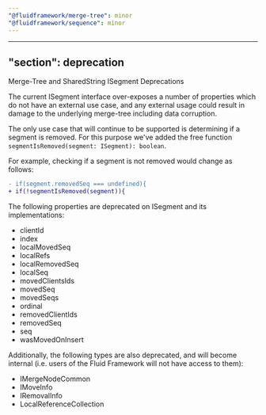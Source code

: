 ```yaml
---
"@fluidframework/merge-tree": minor
"@fluidframework/sequence": minor
---
```

---
"section": deprecation
---

Merge-Tree and SharedString ISegment Deprecations

The current ISegment interface over-exposes a number of properties which do not have an external use case, and any external usage could result in damage to the underlying merge-tree including data corruption.

The only use case that will continue to be supported is determining if a segment is removed. For this purpose we've added the free function `segmentIsRemoved(segment: ISegment): boolean`.

For example, checking if a segment is not removed would change as follows:
``` diff
- if(segment.removedSeq === undefined){
+ if(!segmentIsRemoved(segment)){
```

The following properties are deprecated on ISegment and its implementations:
- clientId
- index
- localMovedSeq
- localRefs
- localRemovedSeq
- localSeq
- movedClientsIds
- movedSeq
- movedSeqs
- ordinal
- removedClientIds
- removedSeq
- seq
- wasMovedOnInsert

Additionally, the following types are also deprecated, and will become internal (i.e. users of the Fluid Framework will not have access to them):
- IMergeNodeCommon
- IMoveInfo
- IRemovalInfo
- LocalReferenceCollection
